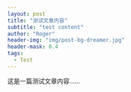 ```yaml
---
layout: post
title: "测试文章内容"
subtitle: "test content"
author: "Roger"
header-img: "img/post-bg-dreamer.jpg"
header-mask: 0.4
tags:
  - Test
---
```


这是一篇测试文章内容……